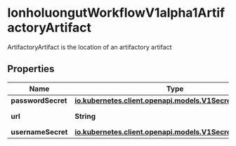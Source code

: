 

# IonholuongutWorkflowV1alpha1ArtifactoryArtifact

ArtifactoryArtifact is the location of an artifactory artifact

## Properties

Name | Type | Description | Notes
------------ | ------------- | ------------- | -------------
**passwordSecret** | [**io.kubernetes.client.openapi.models.V1SecretKeySelector**](io.kubernetes.client.openapi.models.V1SecretKeySelector.md) |  |  [optional]
**url** | **String** | URL of the artifact | 
**usernameSecret** | [**io.kubernetes.client.openapi.models.V1SecretKeySelector**](io.kubernetes.client.openapi.models.V1SecretKeySelector.md) |  |  [optional]



